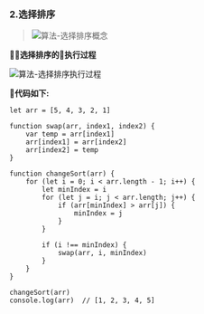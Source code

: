 ### 2.选择排序

>![算法-选择排序概念](http://qiniu.sunzhaoye.com/%E7%AE%97%E6%B3%95-%E9%80%89%E6%8B%A9%E6%8E%92%E5%BA%8F%E6%A6%82%E5%BF%B5.png)

**选择排序的执行过程**

![算法-选择排序执行过程](http://qiniu.sunzhaoye.com/%E7%AE%97%E6%B3%95-%E9%80%89%E6%8B%A9%E6%8E%92%E5%BA%8F%E6%89%A7%E8%A1%8C%E8%BF%87%E7%A8%8B.png)


**代码如下:**

```
let arr = [5, 4, 3, 2, 1]

function swap(arr, index1, index2) {
    var temp = arr[index1]
    arr[index1] = arr[index2]
    arr[index2] = temp
}

function changeSort(arr) {
    for (let i = 0; i < arr.length - 1; i++) {
        let minIndex = i
        for (let j = i; j < arr.length; j++) {
            if (arr[minIndex] > arr[j]) {
                minIndex = j
            }
        }

        if (i !== minIndex) {
            swap(arr, i, minIndex)
        }
    }
}

changeSort(arr)
console.log(arr)  // [1, 2, 3, 4, 5]

```